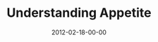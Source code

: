 ---
layout: message
category: message
series: "A Place at the Table"
title: "Understanding Appetite"
date: 2012-02-18-00-00
message_id: 714
sc-permalink-url: "http://soundcloud.com/crdschurch/understanding-appetite"
audio: "http://s3.amazonaws.com/crossroads-media/messages/audio/placeatthetable_02.mp3"
audio-duration: "42:33"
program: "http://s3.amazonaws.com/crossroads-media/documents/02_18-19_12Program.pdf"
description: "Brian Tome talks about what motivates our appetites."
video: "http://s3.amazonaws.com/crossroads-media/messages/video/placeatthetable_02.mp4"
video-duration: "42:39"
yt-video-id: "OBdljNmw2AQ"
video-image: "http://s3.amazonaws.com/crossroads-media/images/placeatthetable_02_still.jpg"
tag: 
 - tome
 - orphan
 - appetite
 - program
explicit: false
---